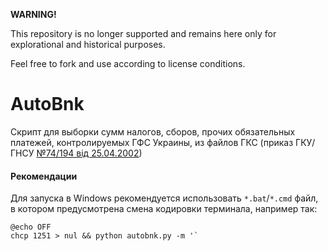 **WARNING!**

This repository is no longer supported and remains here only for explorational and historical purposes.

Feel free to fork and use according to license conditions.

AutoBnk
=======

Скрипт для выборки сумм налогов, сборов, прочих обязательных платежей, 
контролируемых ГФС Украины, из файлов ГКС (приказ ГКУ/ГНСУ [№74/194 від 25.04.2002](http://zakon4.rada.gov.ua/laws/show/z0436-02))

#### Рекомендации

Для запуска в Windows рекомендуется использовать `*.bat`/`*.cmd` файл, в 
котором предусмотрена смена кодировки терминала, например так:

    @echo OFF
    chcp 1251 > nul && python autobnk.py -m '`
